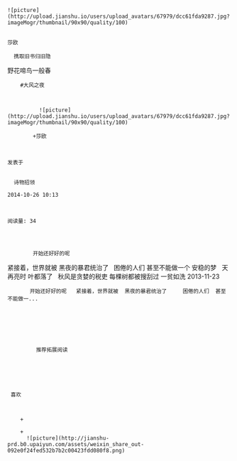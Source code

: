 
    
  
    ![picture](http://upload.jianshu.io/users/upload_avatars/67979/dcc61fda9287.jpg?imageMogr/thumbnail/90x90/quality/100)
    

    莎欧
  
      携取旧书归旧隐
野花啼鸟一般春

  
  
    
  


    
      
        #大风之夜
        
          
            
              ![picture](http://upload.jianshu.io/users/upload_avatars/67979/dcc61fda9287.jpg?imageMogr/thumbnail/90x90/quality/100)
            
            +莎欧
        
        
    
    发表于 

    
      诗物招领

    2014-10-26 10:13

    

    阅读量: 34
  


        
            开始还好好的呢

  紧接着，世界就被
  黑夜的暴君统治了
   
  困倦的人们
  甚至不能做一个
  安稳的梦
   
  天再亮时
  叶都落了
   
  秋风是贪婪的税吏
  每棵树都被搜刮过
  一贫如洗
  2013-11-23

        
           开始还好好的呢   紧接着，世界就被  黑夜的暴君统治了     困倦的人们  甚至不能做一...
      
    
    
      
      
      
          
             推荐拓展阅读
        
      
    
    
      
          
     喜欢

      
      
        +
                  
        +
          ![picture](http://jianshu-prd.b0.upaiyun.com/assets/weixin_share_out-092e0f24fed532b7b2c00423fdd080f8.png)
        
      
    
  


